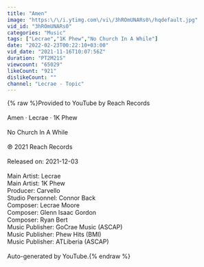 ```yaml
---
title: "Amen"
image: "https:\/\/i.ytimg.com\/vi\/3hROmUNARs0\/hqdefault.jpg"
vid_id: "3hROmUNARs0"
categories: "Music"
tags: ["Lecrae","1K Phew","No Church In A While"]
date: "2022-02-23T00:22:10+03:00"
vid_date: "2021-11-16T10:07:56Z"
duration: "PT2M21S"
viewcount: "65029"
likeCount: "921"
dislikeCount: ""
channel: "Lecrae - Topic"
---
```

{% raw %}Provided to YouTube by Reach Records<br /><br />Amen · Lecrae · 1K Phew<br /><br />No Church In A While<br /><br />℗ 2021 Reach Records<br /><br />Released on: 2021-12-03<br /><br />Main  Artist: Lecrae<br />Main  Artist: 1K Phew<br />Producer: Carvello<br />Studio  Personnel: Connor Back<br />Composer: Lecrae Moore<br />Composer: Glenn Isaac Gordon<br />Composer: Ryan Bert<br />Music  Publisher: GoCrae Music (ASCAP)<br />Music  Publisher: Phew Hits (BMI)<br />Music  Publisher: ATLiberia (ASCAP)<br /><br />Auto-generated by YouTube.{% endraw %}
